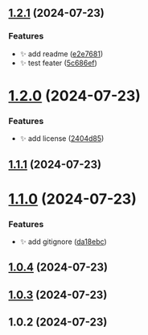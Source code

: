 ## [1.2.1](https://github.com/odinGitGmail/OdinGG-AutoCreateChangelog/compare/v1.2.0...v1.2.1) (2024-07-23)


### Features

* ✨ add readme ([e2e7681](https://github.com/odinGitGmail/OdinGG-AutoCreateChangelog/commit/e2e768152f8e0710baa9143b95725f55dbcdc68a))
* ✨ test feater ([5c686ef](https://github.com/odinGitGmail/OdinGG-AutoCreateChangelog/commit/5c686ef7b4f7fd09ed7c2edeb062394000a532fe))



# [1.2.0](https://github.com/odinGitGmail/OdinGG-AutoCreateChangelog/compare/v1.1.1...v1.2.0) (2024-07-23)


### Features

* ✨ add license ([2404d85](https://github.com/odinGitGmail/OdinGG-AutoCreateChangelog/commit/2404d85788c70327df59a744c08bc2a7c51c051d))



## [1.1.1](https://github.com/odinGitGmail/OdinGG-AutoCreateChangelog/compare/v1.1.0...v1.1.1) (2024-07-23)



# [1.1.0](https://github.com/odinGitGmail/OdinGG-AutoCreateChangelog/compare/v1.0.4...v1.1.0) (2024-07-23)


### Features

* ✨ add gitignore ([da18ebc](https://github.com/odinGitGmail/OdinGG-AutoCreateChangelog/commit/da18ebc9dd4644fe1fc858eb878785942bd71fd6))



## [1.0.4](https://github.com/odinGitGmail/OdinGG-AutoCreateChangelog/compare/v1.0.3...v1.0.4) (2024-07-23)



## [1.0.3](https://github.com/odinGitGmail/OdinGG-AutoCreateChangelog/compare/v1.0.2...v1.0.3) (2024-07-23)



## 1.0.2 (2024-07-23)



